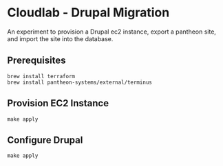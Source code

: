 # Cloudlab - Drupal Migration

An experiment to provision a Drupal ec2 instance, export a pantheon site, and import the site into the database.

## Prerequisites

```
brew install terraform
brew install pantheon-systems/external/terminus
```

## Provision EC2 Instance

```
make apply
```

## Configure Drupal

```
make apply
```
